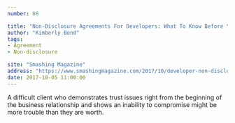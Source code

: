 ```yaml
---
number: 86

title: "Non-Disclosure Agreements For Developers: What To Know Before You Sign"
author: "Kimberly Bond"
tags:
- Agreement
- Non-disclosure

site: "Smashing Magazine"
address: "https://www.smashingmagazine.com/2017/10/developer-non-disclosure-agreements/"
date: 2017-10-05 11:00:00
---
```


A difficult client who demonstrates trust issues right from the beginning of the business relationship and shows an inability to compromise might be more trouble than they are worth.
